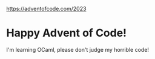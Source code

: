 https://adventofcode.com/2023

# Happy Advent of Code!

I'm learning OCaml, please don't judge my horrible code!
